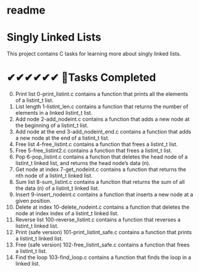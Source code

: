 # readme
# Singly Linked Lists
This project contains C tasks for learning more about singly linked lists.

# ✔✔✔✔✔✔ 🏹Tasks Completed
 0. Print list
0-print_listint.c contains a function that prints all the elements of a listint_t list.
 1. List length
1-listint_len.c contains a function that returns the number of elements in a linked listint_t list.
 2. Add node
2-add_nodeint.c contains a function that adds a new node at the beginning of a listint_t list.
 3. Add node at the end
3-add_nodeint_end.c contains a function that adds a new node at the end of a listint_t list.
 4. Free list
4-free_listint.c contains a function that frees a listint_t list.
 5. Free
5-free_listint2.c contains a function that frees a listint_t list.
 6. Pop
6-pop_listint.c contains a function that deletes the head node of a listint_t linked list, and returns the head node’s data (n).
 7. Get node at index
7-get_nodeint.c contains a function that returns the nth node of a listint_t linked list.
 8. Sum list
8-sum_listint.c contains a function that returns the sum of all the data (n) of a listint_t linked list.
 9. Insert
9-insert_nodeint.c contains a function that inserts a new node at a given position.
 10. Delete at index
10-delete_nodeint.c contains a function that deletes the node at index index of a listint_t linked list.
 11. Reverse list
100-reverse_listint.c contains a function that reverses a listint_t linked list.
 12. Print (safe version)
101-print_listint_safe.c contains a function that prints a listint_t linked list.
 13. Free (safe version)
102-free_listint_safe.c contains a function that frees a listint_t list.
 14. Find the loop
103-find_loop.c contains a function that finds the loop in a linked list.
